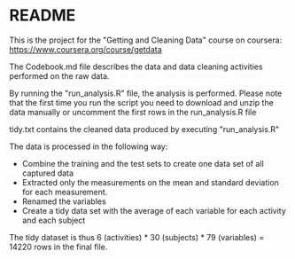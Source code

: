 # README

This is the project for the "Getting and Cleaning Data" course on coursera: https://www.coursera.org/course/getdata

The Codebook.md file describes the data and data cleaning activities performed on the raw data.

By running the "run_analysis.R" file, the analysis is performed.  Please note that the first time you run the script you need to download and unzip the data manually or uncomment the first rows in the run_analysis.R file

tidy.txt contains the cleaned data produced by executing "run_analysis.R"

The data is processed in the following way:
 - Combine the training and the test sets to create one data set of all captured data
 - Extracted only the measurements on the mean and standard deviation for each measurement. 
 - Renamed the variables
 - Create a tidy data set with the average of each variable for each activity and each subject

The tidy dataset is thus 6 (activities) * 30 (subjects) * 79 (variables) = 14220 rows in the final file.
